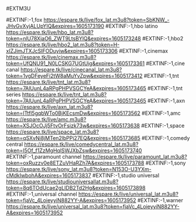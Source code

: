 #EXTM3U

#EXTINF:-1,fox
https://espare.tk/live/fox_lat.m3u8?token=SbKNW_-JHvGvXyjALUpYIQ&expires=1605173190
#EXTINF:-1,hbo latino
https://espare.tk/live/hbo_lat.m3u8?token=nlU78XjaO6_ZWT9LtsBYlQ&expires=1605173248
#EXTINF:-1,hbo2
https://espare.tk/live/hbo2_lat.m3u8?token=H-xIZJimJTXJcSIFODuyiw&expires=1605173306
#EXTINF:-1,cinemax
https://espare.tk/live/cinemax.m3u8?token=UfQNU91_N0LCSKG7UGtUig&expires=1605173361
#EXTINF:-1,cine canal
https://espare.tk/live/cinecanal_lat.m3u8?token=1vgDFeyeFi2tW8aMuYvZpw&expires=1605173412
#EXTINF:-1,tnt 
https://espare.tk/live/tnt_lat.m3u8?token=7AlUunL4aRPgPHPVSGCYeA&expires=1605173465
#EXTINF:-1,tnt series
https://espare.tk/live/tnt_lat.m3u8?token=7AlUunL4aRPgPHPVSGCYeA&expires=1605173465
#EXTINF:-1,axn
https://espare.tk/live/axn_lat.m3u8?token=ITtfl5gqbWTo0BjKEcsmDw&expires=1605173562
#EXTINF:-1,amc
https://espare.tk/live/amc.m3u8?token=XSJOcOJj5FtvOrFsizk73w&expires=1605173638
#EXTINF:-1,space
https://espare.tk/live/space_lat.m3u8?token=qSXvNi8jMTen2lbPPj27EQ&expires=1605173685
#EXTINF:-1,comedy central
https://espare.tk/live/comedycentral_lat.m3u8?token=I5Of_f1ZzMgHqlSWJXbZsw&expires=1605173740
#EXTINF:-1,paramount channel
https://espare.tk/live/paramount_lat.m3u8?token=oxRuzzv0e8ETZuVHaRZh7A&expires=1605173788
#EXTINF:-1,sony
https://espare.tk/live/sony_lat.m3u8?token=N153O-U3YXm-cMdkIwbohA&expires=1605173837
#EXTINF:-1,studio universal
https://espare.tk/live/studiouniversallat.m3u8?token=8q6TOdUcae2gLIDB2Td2Hg&expires=1605173898
#EXTINF:-1,universal channel
https://espare.tk/live/universal_lat.m3u8?token=fjaVc_4LoieyyiN882YY-A&expires=1605173952
#EXTINF:-1,warner 
https://espare.tk/live/universal_lat.m3u8?token=fjaVc_4LoieyyiN882YY-A&expires=1605173952


